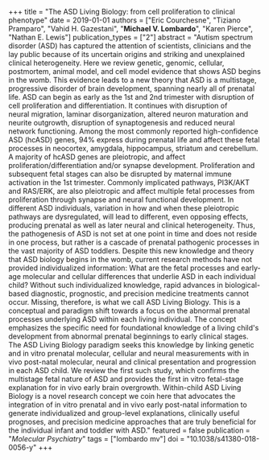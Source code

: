 +++
title = "The ASD Living Biology: from cell proliferation to clinical phenotype"
date = 2019-01-01
authors = ["Eric Courchesne", "Tiziano Pramparo", "Vahid H. Gazestani", "**Michael V. Lombardo**", "Karen Pierce", "Nathan E. Lewis"]
publication_types = ["2"]
abstract = "Autism spectrum disorder (ASD) has captured the attention of scientists, clinicians and the lay public because of its uncertain origins and striking and unexplained clinical heterogeneity. Here we review genetic, genomic, cellular, postmortem, animal model, and cell model evidence that shows ASD begins in the womb. This evidence leads to a new theory that ASD is a multistage, progressive disorder of brain development, spanning nearly all of prenatal life. ASD can begin as early as the 1st and 2nd trimester with disruption of cell proliferation and differentiation. It continues with disruption of neural migration, laminar disorganization, altered neuron maturation and neurite outgrowth, disruption of synaptogenesis and reduced neural network functioning. Among the most commonly reported high-confidence ASD (hcASD) genes, 94% express during prenatal life and affect these fetal processes in neocortex, amygdala, hippocampus, striatum and cerebellum. A majority of hcASD genes are pleiotropic, and affect proliferation/differentiation and/or synapse development. Proliferation and subsequent fetal stages can also be disrupted by maternal immune activation in the 1st trimester. Commonly implicated pathways, PI3K/AKT and RAS/ERK, are also pleiotropic and affect multiple fetal processes from proliferation through synapse and neural functional development. In different ASD individuals, variation in how and when these pleiotropic pathways are dysregulated, will lead to different, even opposing effects, producing prenatal as well as later neural and clinical heterogeneity. Thus, the pathogenesis of ASD is not set at one point in time and does not reside in one process, but rather is a cascade of prenatal pathogenic processes in the vast majority of ASD toddlers. Despite this new knowledge and theory that ASD biology begins in the womb, current research methods have not provided individualized information: What are the fetal processes and early-age molecular and cellular differences that underlie ASD in each individual child? Without such individualized knowledge, rapid advances in biological-based diagnostic, prognostic, and precision medicine treatments cannot occur. Missing, therefore, is what we call ASD Living Biology. This is a conceptual and paradigm shift towards a focus on the abnormal prenatal processes underlying ASD within each living individual. The concept emphasizes the specific need for foundational knowledge of a living child's development from abnormal prenatal beginnings to early clinical stages. The ASD Living Biology paradigm seeks this knowledge by linking genetic and in vitro prenatal molecular, cellular and neural measurements with in vivo post-natal molecular, neural and clinical presentation and progression in each ASD child. We review the first such study, which confirms the multistage fetal nature of ASD and provides the first in vitro fetal-stage explanation for in vivo early brain overgrowth. Within-child ASD Living Biology is a novel research concept we coin here that advocates the integration of in vitro prenatal and in vivo early post-natal information to generate individualized and group-level explanations, clinically useful prognoses, and precision medicine approaches that are truly beneficial for the individual infant and toddler with ASD."
featured = false
publication = "*Molecular Psychiatry*"
tags = ["lombardo mv"]
doi = "10.1038/s41380-018-0056-y"
+++

